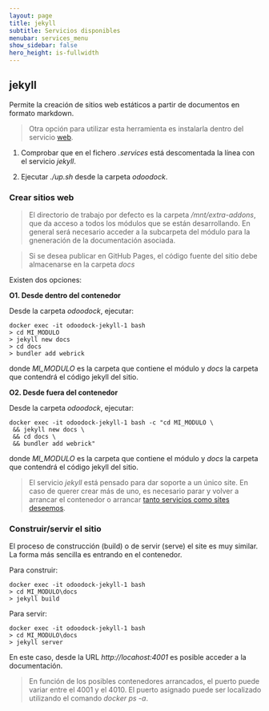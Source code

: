 ```yaml
---
layout: page
title: jekyll
subtitle: Servicios disponibles
menubar: services_menu
show_sidebar: false
hero_height: is-fullwidth
---
```


## jekyll

Permite la creación de sitios web estáticos a partir de documentos en formato markdown.

> Otra opción para utilizar esta herramienta es instalarla dentro del servicio [web](/odoodock/services/web#jekyll).

1. Comprobar que en el fichero _.services_ está descomentada la línea con el servicio _jekyll_.

2. Ejecutar _./up.sh_ desde la carpeta _odoodock_.

### Crear sitios web

> El directorio de trabajo por defecto es la carpeta _/mnt/extra-addons_, que da acceso a todos los módulos que se están desarrollando. En general será necesario acceder a la subcarpeta del módulo para la gneneración de la documentación asociada. 

> Si se desea publicar en GitHub Pages, el código fuente del sitio debe almacenarse en la carpeta _docs_

Existen dos opciones:

**O1. Desde dentro del contenedor**

Desde la carpeta _odoodock_, ejecutar: 

```
docker exec -it odoodock-jekyll-1 bash
> cd MI_MODULO
> jekyll new docs
> cd docs
> bundler add webrick
```
donde _MI_MODULO_ es la carpeta que contiene el módulo y _docs_ la carpeta que contendrá el código jekyll del sitio. 

**O2. Desde fuera del contenedor**

Desde la carpeta _odoodock_, ejecutar: 

```
docker exec -it odoodock-jekyll-1 bash -c "cd MI_MODULO \ 
 && jekyll new docs \
 && cd docs \
 && bundler add webrick"   
```
donde _MI_MODULO_ es la carpeta que contiene el módulo y _docs_ la carpeta que contendrá el código jekyll del sitio. 

> El servicio _jekyll_ está pensado para dar soporte a un único site. En caso de querer crear más de uno, es necesario parar y volver a arrancar el contenedor o arrancar [tanto servicios como sites deseemos](/odoodock/faq#es-posible-utilizar-el-servicio-jekyll-para-trabajar-simultáneamente-con-más-de-un-sitio-web).

### Construir/servir el sitio

El proceso de construcción (build) o de servir (serve) el site es muy similar. La forma más sencilla es entrando en el contenedor.

Para construir:

```
docker exec -it odoodock-jekyll-1 bash
> cd MI_MODULO\docs
> jekyll build
```

Para servir:

```
docker exec -it odoodock-jekyll-1 bash
> cd MI_MODULO\docs
> jekyll server 
```

En este caso, desde la URL _http://locahost:4001_ es posible acceder a la documentación.

> En función de los posibles contenedores arrancados, el puerto puede variar entre el 4001 y el 4010. El puerto asignado puede ser localizado utilizando el comando _docker ps -a_.